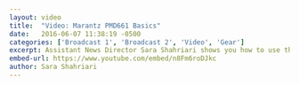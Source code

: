 ```yaml
---
layout: video
title:  "Video: Marantz PMD661 Basics"
date:   2016-06-07 11:38:19 -0500
categories: ['Broadcast 1', 'Broadcast 2', 'Video', 'Gear']
excerpt: Assistant News Director Sara Shahriari shows you how to use the Marantz PMD661.
embed-url: https://www.youtube.com/embed/n8Fm6roDJkc
author: Sara Shahriari
---
```



